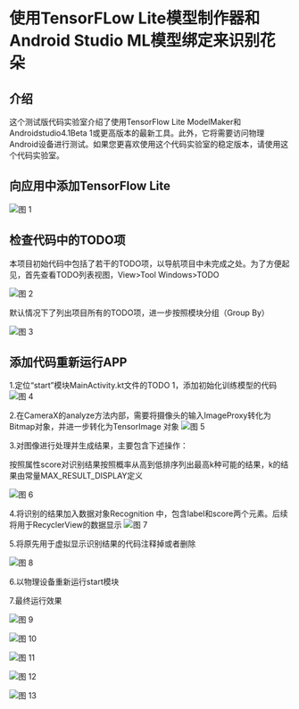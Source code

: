 # 使用TensorFLow Lite模型制作器和Android Studio ML模型绑定来识别花朵


## 介绍

这个测试版代码实验室介绍了使用TensorFlow Lite ModelMaker和Androidstudio4.1Beta 1或更高版本的最新工具。此外，它将需要访问物理Android设备进行测试。如果您更喜欢使用这个代码实验室的稳定版本，请使用这个代码实验室。



## 向应用中添加TensorFlow Lite

![图 1](images/957be474ea826120d16c841cbd465619449d1e29d7096d354dec3b3d88ea4b7f.png)  


## 检查代码中的TODO项

本项目初始代码中包括了若干的TODO项，以导航项目中未完成之处。为了方便起见，首先查看TODO列表视图，View>Tool Windows>TODO

![图 2](images/e2dea654e7448fbc1b504ed50e131abde4bf56cdd0748eb5a73bde9a3596ec4b.png)  

默认情况下了列出项目所有的TODO项，进一步按照模块分组（Group By）

![图 3](images/0d04a29025f367fdb0e5f5634b967fbb6f9b5754bca317c2e389eab33426fc51.png)  



## 添加代码重新运行APP

1.定位“start”模块MainActivity.kt文件的TODO 1，添加初始化训练模型的代码
![图 4](images/e50a9d5147b8fbc2be904f75d54ea8cde653436293d688d589c2826ef1d6a941.png)  

2.在CameraX的analyze方法内部，需要将摄像头的输入ImageProxy转化为Bitmap对象，并进一步转化为TensorImage 对象
![图 5](images/0ce6064603ba19e4e9128525112b2d65f576c7764c918bf9fb3388815801bd95.png)  

3.对图像进行处理并生成结果，主要包含下述操作：

按照属性score对识别结果按照概率从高到低排序列出最高k种可能的结果，k的结果由常量MAX_RESULT_DISPLAY定义

![图 6](images/0d4367e7e8f2c45249d7553ceea175d091913ac2a7960ae2327db51a73891e9b.png)  

4.将识别的结果加入数据对象Recognition 中，包含label和score两个元素。后续将用于RecyclerView的数据显示
![图 7](images/870915fc7a6aeb173ffae927a318d2e650319c70cdcd1d99301b58013e2b2286.png)  

5.将原先用于虚拟显示识别结果的代码注释掉或者删除

![图 8](images/eac4a1838702157ffe76a5c6f10e82a51d9bc9606b07c1406c260694caa135a4.png)  

6.以物理设备重新运行start模块

7.最终运行效果

![图 9](images/18bde5f81279f30ce819bd061d36f192b458eebcd5fdf7cd29ab35442ef4c0dc.png)  

![图 10](images/aee374d0994685fcfe6277c212b4bff68b4f474708c6e9145db8bfd2fadce1ee.png)  

![图 11](images/30ef5973d5fda386d2639673c686a112df0a76a2edfe83bba8c783b09799f3aa.png)  

![图 12](images/6b5e34c2cc6d1e789b582dea5dee5b79fbcac9086117541ea261f32487afc89d.png)  

![图 13](images/b15a693fe5d11c28d7faa5044ce28011f8b9245053a59d53f04ab058f7a87620.png)  

